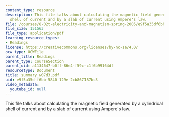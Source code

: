 ```yaml
---
content_type: resource
description: This file talks about calculating the magnetic field generated by a cylindrical
  shell of current and by a slab of current using Ampere's law.
file: /courses/8-02t-electricity-and-magnetism-spring-2005/e9f5a35df6bb5840129e2cb867187bc3_summary_w07d3.pdf
file_size: 151563
file_type: application/pdf
learning_resource_types:
- Readings
license: https://creativecommons.org/licenses/by-nc-sa/4.0/
ocw_type: OCWFile
parent_title: Readings
parent_type: CourseSection
parent_uid: a1134647-b0ff-86e4-f59c-c1f6b99164df
resourcetype: Document
title: summary_w07d3.pdf
uid: e9f5a35d-f6bb-5840-129e-2cb867187bc3
video_metadata:
  youtube_id: null
---
```

This file talks about calculating the magnetic field generated by a cylindrical shell of current and by a slab of current using Ampere's law.